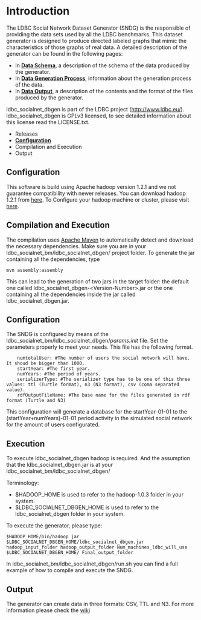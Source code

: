 # Introduction

The LDBC Social Network Dataset Generator (SNDG) is the responsible of providing the data sets used by all the LDBC benchmarks. This dataset generator is designed to produce directed labeled graphs that mimic the characteristics of those graphs of real data. A detailed description of the generator can be found in the following pages:

* In **[Data Schema](https://github.com/ldbc/ldbc_socialnet_bm/wiki/Data-Schema)**, a description of the schema of the data produced by the generator.
* In **[Data Generation Process](https://github.com/ldbc/ldbc_socialnet_bm/wiki/Data-Generation)**, information about the generation process of the data.
* In **[Data Output](https://github.com/ldbc/ldbc_socialnet_bm/wiki/Data-Output)**, a description of the contents and the format of the files produced by the generator.


ldbc_socialnet_dbgen is part of the LDBC project (http://www.ldbc.eu/).
ldbc_socialnet_dbgen is GPLv3 licensed, to see detailed information about this license read the LICENSE.txt.

* Releases
* **[Configuration](https://github.com/ldbc/ldbc_socialnet_bm/wiki/Configuration)**
* Compilation and Execution
* Output

## Configuration

This software is build using Apache hadoop version 1.2.1 and we not guarantee compatibility with newer releases.
You can download hadoop 1.2.1 from [here](http://archive.apache.org/dist/hadoop/core/hadoop-1.2.1/). To Configure your hadoop machine or cluster, please visit [here](http://hadoop.apache.org/docs/stable/index.html).


## Compilation and Execution

The compilation uses [Apache Maven](http://maven.apache.org) to automatically detect and download the necessary dependencies. Make sure you are in your ldbc_socialnet_bm/ldbc_socialnet_dbgen/ project folder.
To generate the jar containing all the dependencies, type

```
mvn assembly:assembly
```

This can lead to the generation of two jars in the target folder: the default one called ldbc_socialnet_dbgen-\<Version-Number\>.jar or the one containing all the dependencies inside the jar called ldbc_socialnet_dbgen.jar.


## Configuration

The SNDG is configured by means of the ldbc\_socialnet\_bm/ldbc\_socialnet\_dbgen/_params.init_ file. Set the parameters properly to meet your needs. This file has the following format.

```
	numtotalUser: #The number of users the social network will have. It shoud be bigger than 1000.
	startYear: #The first year.
	numYears: #The period of years.
	serializerType: #The serializer type has to be one of this three values: ttl (Turtle format), n3 (N3 format), csv (coma separated value).
	rdfOutputFileName: #The base name for the files generated in rdf format (Turtle and N3)
```
	
This configuration will generate a database for the startYear-01-01 to the (startYear+numYears)-01-01 period activity in the simulated social network for the amount of users configurated.


## Execution
To execute ldbc_socialnet_dbgen hadoop is required. And the assumption that the ldbc_socialnet_dbgen.jar is at your ldbc_socialnet_bm/ldbc_socialnet_dbgen/

Terminology:

* $HADOOP_HOME is used to refer to the hadoop-1.0.3 folder in your system.
* $LDBC_SOCIALNET_DBGEN_HOME is used to refer to the ldbc_socialnet_dbgen folder in your system.

To execute the generator, please type:

```
$HADOOP_HOME/bin/hadoop jar $LDBC_SOCIALNET_DBGEN_HOME/ldbc_socialnet_dbgen.jar hadoop_input_folder hadoop_output_folder Num_machines_ldbc_will_use  $LDBC_SOCIALNET_DBGEN_HOME/ Final_output_folder
```

In ldbc\_socialnet\_bm/ldbc\_socialnet\_dbgen/run.sh you can find a full example of how to compile and execute the SNDG.

## Output
The generator can create data in three formats: CSV, TTL and N3. For more information please check the [wiki](https://github.com/ldbc/ldbc_socialnet_bm/wiki/Data-Output)
